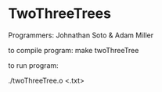 # TwoThreeTrees

Programmers: 
  Johnathan Soto &
  Adam Miller

to compile program:
  make twoThreeTree
  
to run program:

  ./twoThreeTree.o <.txt>
